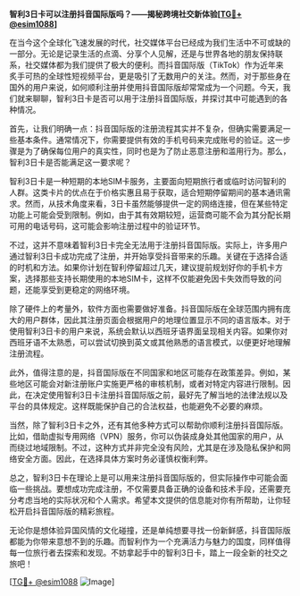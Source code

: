 **智利3日卡可以注册抖音国际版吗？——揭秘跨境社交新体验[[TG💪+ @esim1088](https://t.me/s/esim1088)]**

在当今这个全球化飞速发展的时代，社交媒体平台已经成为我们生活中不可或缺的一部分。无论是记录生活的点滴、分享个人见解，还是与世界各地的朋友保持联系，社交媒体都为我们提供了极大的便利。而抖音国际版（TikTok）作为近年来炙手可热的全球性短视频平台，更是吸引了无数用户的关注。然而，对于那些身在国外的用户来说，如何顺利注册并使用抖音国际版却常常成为一个问题。今天，我们就来聊聊，智利3日卡是否可以用于注册抖音国际版，并探讨其中可能遇到的各种情况。

首先，让我们明确一点：抖音国际版的注册流程其实并不复杂，但确实需要满足一些基本条件。通常情况下，你需要提供有效的手机号码来完成账号的验证。这一步骤是为了确保每位用户的真实性，同时也是为了防止恶意注册和滥用行为。那么，智利3日卡是否能满足这一要求呢？

智利3日卡是一种短期的本地SIM卡服务，主要面向短期旅行者或临时访问智利的人群。这类卡片的优点在于价格实惠且易于获取，适合短期停留期间的基本通讯需求。然而，从技术角度来看，3日卡虽然能够提供一定的网络连接，但在某些特定功能上可能会受到限制。例如，由于其有效期较短，运营商可能不会为其分配长期可用的电话号码，这可能会影响注册过程中的验证环节。

不过，这并不意味着智利3日卡完全无法用于注册抖音国际版。实际上，许多用户通过智利3日卡成功完成了注册，并开始享受抖音带来的乐趣。关键在于选择合适的时机和方法。如果你计划在智利停留超过几天，建议提前规划好你的手机卡方案，选择那些支持长期使用的本地SIM卡，这样不仅能避免因卡失效而导致的问题，还能享受到更稳定的网络环境。

除了硬件上的考量外，软件方面也需要做好准备。抖音国际版在全球范围内拥有庞大的用户群体，因此其注册页面会根据用户的地理位置显示不同的语言版本。对于使用智利3日卡的用户来说，系统会默认以西班牙语界面呈现相关内容。如果你对西班牙语不太熟悉，可以尝试切换到英文或其他熟悉的语言模式，以便更好地理解注册流程。

此外，值得注意的是，抖音国际版在不同国家和地区可能存在政策差异。例如，某些地区可能会对新注册账户实施更严格的审核机制，或者对特定内容进行限制。因此，在决定使用智利3日卡注册抖音国际版之前，最好先了解当地的法律法规以及平台的具体规定。这样既能保护自己的合法权益，也能避免不必要的麻烦。

当然，除了智利3日卡之外，还有其他多种方式可以帮助你顺利注册抖音国际版。比如，借助虚拟专用网络（VPN）服务，你可以伪装成身处其他国家的用户，从而绕过地域限制。不过，这种方式并非完全没有风险，尤其是在涉及隐私保护和网络安全方面。因此，在选择具体方案时务必谨慎权衡利弊。

总之，智利3日卡在理论上是可以用来注册抖音国际版的，但实际操作中可能会面临一些挑战。要想成功完成注册，不仅需要具备正确的设备和技术手段，还需要充分考虑当地的实际状况和个人需求。希望本文提供的信息能对你有所帮助，让你轻松开启抖音国际版的精彩旅程。

无论你是想体验异国风情的文化碰撞，还是单纯想要寻找一份新鲜感，抖音国际版都能为你带来意想不到的乐趣。而智利作为一个充满活力与魅力的国度，同样值得每一位旅行者去探索和发现。不妨拿起手中的智利3日卡，踏上一段全新的社交之旅吧！

[[TG💪+ @esim1088](https://t.me/s/esim1088) ![Image](https://i.postimg.cc/4NQfJmqS/Snipaste-2025-05-13-00-14-12.png)]